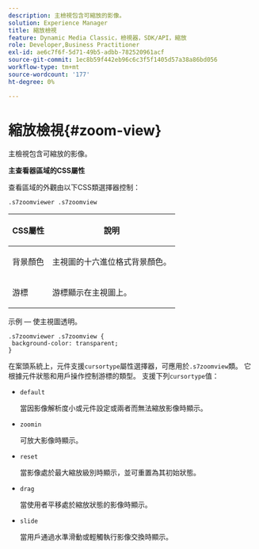 ```yaml
---
description: 主檢視包含可縮放的影像。
solution: Experience Manager
title: 縮放檢視
feature: Dynamic Media Classic，檢視器，SDK/API，縮放
role: Developer,Business Practitioner
exl-id: ae6c7f6f-5d71-49b5-adbb-782520961acf
source-git-commit: 1ec8b59f442eb96c6c3f5f1405d57a38a86bd056
workflow-type: tm+mt
source-wordcount: '177'
ht-degree: 0%

---
```


# 縮放檢視{#zoom-view}

主檢視包含可縮放的影像。

<!--<a id="section_061E550C1C1D4DB2BD663A898895B38C"></a>-->

**主查看器區域的CSS屬性**

查看區域的外觀由以下CSS類選擇器控制：

```
.s7zoomviewer .s7zoomview
```

<table id="table_94EE3F5BBE4547C0B4943471CEE7EDE4"> 
 <thead> 
  <tr> 
   <th colname="col1" class="entry"> <p> CSS屬性 </p> </th> 
   <th colname="col2" class="entry"> <p>說明 </p> </th> 
  </tr> 
 </thead>
 <tbody> 
  <tr> 
   <td colname="col1"> <p> <span class="codeph"> 背景顏色  </span> </p> </td> 
   <td colname="col2"> <p> 主視圖的十六進位格式背景顏色。 </p> </td> 
  </tr> 
  <tr> 
   <td colname="col1"> <p> <span class="codeph"> 游標  </span> </p> </td> 
   <td colname="col2"> <p>游標顯示在主視圖上。 </p> </td> 
  </tr> 
 </tbody> 
</table>

示例 — 使主視圖透明。

```
.s7zoomviewer .s7zoomview { 
 background-color: transparent; 
}
```

在案頭系統上，元件支援`cursortype`屬性選擇器，可應用於`.s7zoomview`類。 它根據元件狀態和用戶操作控制游標的類型。 支援下列`cursortype`值：

* `default`

   當因影像解析度小或元件設定或兩者而無法縮放影像時顯示。

* `zoomin`

   可放大影像時顯示。

* `reset`

   當影像處於最大縮放級別時顯示，並可重置為其初始狀態。

* `drag`

   當使用者平移處於縮放狀態的影像時顯示。

* `slide`

   當用戶通過水準滑動或輕觸執行影像交換時顯示。
